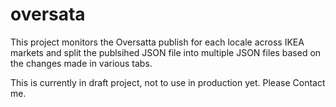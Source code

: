 # oversata

This project monitors the Oversatta publish for each locale across IKEA markets and split the publsihed JSON file into multiple JSON files based on the changes made in various tabs.

This is currently in draft project, not to use in production yet. Please Contact me.
